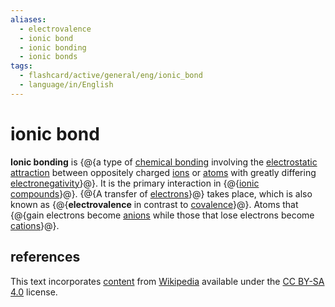 ```yaml
---
aliases:
  - electrovalence
  - ionic bond
  - ionic bonding
  - ionic bonds
tags:
  - flashcard/active/general/eng/ionic_bond
  - language/in/English
---
```


# ionic bond

__Ionic bonding__ is {@{a type of [chemical bonding](chemical%20bond.md) involving the [electrostatic attraction](Coulomb's%20law.md) between oppositely charged [ions](ion.md) or [atoms](atom.md) with greatly differing [electronegativity](electronegativity.md)}@}. It is the primary interaction in {@{[ionic compounds](ionic%20compound.md)}@}. {@{A transfer of [electrons](electron.md)}@} takes place, which is also known as {@{__electrovalence__ in contrast to [covalence](covalent%20bond.md)}@}. Atoms that {@{gain electrons become [anions](ion.md) while those that lose electrons become [cations](ion.md)}@}. <!--SR:!2025-04-08,337,190!2027-03-18,1121,350!2027-07-20,1222,350!2025-02-28,306,290!2028-04-18,1436,350-->

## references

This text incorporates [content](https://en.wikipedia.org/wiki/ionic_bond) from [Wikipedia](Wikipedia.md) available under the [CC BY-SA 4.0](https://creativecommons.org/licenses/by-sa/4.0/) license.

